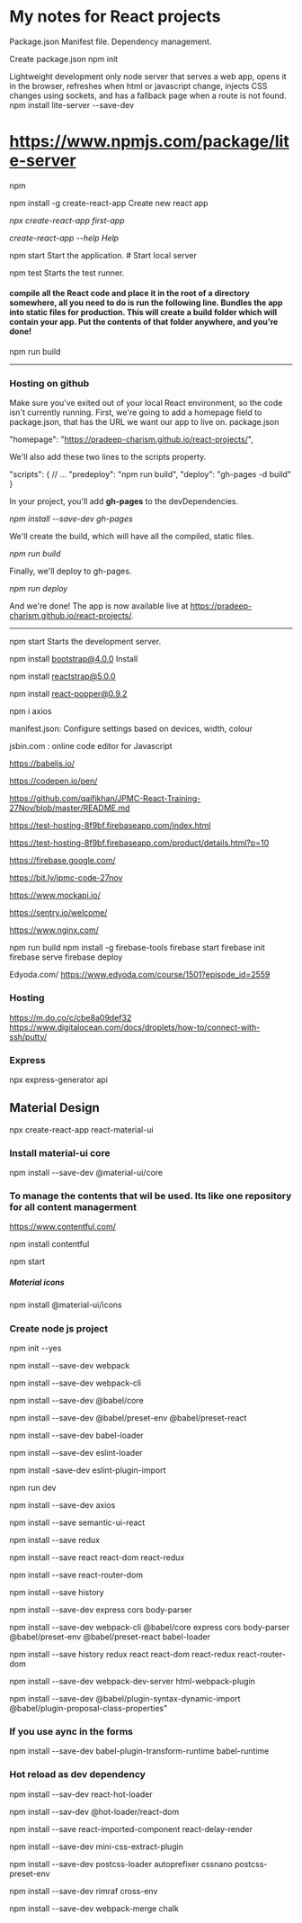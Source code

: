 # My notes for React projects

Package.json
Manifest file. Dependency management.


Create package.json
npm init

Lightweight development only node server that serves a web app, opens it in the browser, refreshes when html or javascript change, injects CSS changes using sockets, and has a fallback page when a route is not found.
npm install lite-server --save-dev
# https://www.npmjs.com/package/lite-server

npm 

npm install -g create-react-app	Create new react app
 
_npx create-react-app first-app_

_create-react-app --help	Help_

npm start	Start the application. # Start local server

npm test	  Starts the test runner.

#### compile all the React code and place it in the root of a directory somewhere, all you need to do is run the following line. Bundles the app into static files for production. This will create a build folder which will contain your app. Put the contents of that folder anywhere, and you're done!
npm run build	

----

### Hosting on github
Make sure you've exited out of your local React environment, so the code isn't currently running. First, we're going to add a homepage field to package.json, that has the URL we want our app to live on.
package.json

"homepage": "https://pradeep-charism.github.io/react-projects/",

We'll also add these two lines to the scripts property.

"scripts": {
  // ...
  "predeploy": "npm run build",
  "deploy": "gh-pages -d build"
}

In your project, you'll add **gh-pages** to the devDependencies.

_npm install --save-dev gh-pages_

We'll create the build, which will have all the compiled, static files.

_npm run build_

Finally, we'll deploy to gh-pages.

_npm run deploy_

And we're done! The app is now available live at https://pradeep-charism.github.io/react-projects/.

----



npm start	Starts the development server.

npm install bootstrap@4.0.0	Install 

npm install reactstrap@5.0.0	

npm install react-popper@0.9.2	

npm i axios	

manifest.json: Configure settings based on devices, width, colour

jsbin.com : online code editor for Javascript

https://babeljs.io/

https://codepen.io/pen/

https://github.com/qaifikhan/JPMC-React-Training-27Nov/blob/master/README.md


https://test-hosting-8f9bf.firebaseapp.com/index.html

https://test-hosting-8f9bf.firebaseapp.com/product/details.html?p=10

https://firebase.google.com/

https://bit.ly/jpmc-code-27nov

https://www.mockapi.io/

https://sentry.io/welcome/

https://www.nginx.com/


npm run build
npm install -g firebase-tools
firebase start
firebase init
firebase serve
firebase deploy


Edyoda.com/
https://www.edyoda.com/course/1501?episode_id=2559

### Hosting
https://m.do.co/c/cbe8a09def32
https://www.digitalocean.com/docs/droplets/how-to/connect-with-ssh/putty/


### Express
npx express-generator api


Material Design
---------------
npx create-react-app react-material-ui

### Install material-ui core
npm install --save-dev @material-ui/core

### To manage the contents that wil be used. Its like one repository for all content managerment
https://www.contentful.com/

npm install contentful

npm start

##### Material icons
npm install @material-ui/icons


#####
### Create node js project
npm init --yes

npm install --save-dev webpack

npm install --save-dev webpack-cli

npm install --save-dev @babel/core

npm install --save-dev @babel/preset-env @babel/preset-react

npm install --save-dev babel-loader 

npm install --save-dev eslint-loader

npm install -save-dev eslint-plugin-import

npm run dev

npm install --save-dev axios

npm install --save semantic-ui-react

npm install --save redux

npm install --save react react-dom react-redux

npm install --save react-router-dom

npm install --save history

npm install --save-dev express cors body-parser

npm install --save-dev webpack-cli @babel/core express cors body-parser @babel/preset-env @babel/preset-react babel-loader 

npm install --save history redux react react-dom react-redux react-router-dom

npm install --save-dev webpack-dev-server html-webpack-plugin

npm install --save-dev @babel/plugin-syntax-dynamic-import @babel/plugin-proposal-class-properties"

### If you use aync in the forms
npm install --save-dev babel-plugin-transform-runtime babel-runtime

### Hot reload as dev dependency
npm install --sav-dev react-hot-loader 

npm install --sav-dev @hot-loader/react-dom

npm install --save react-imported-component react-delay-render

npm install --save-dev mini-css-extract-plugin

npm install --save-dev postcss-loader autoprefixer cssnano postcss-preset-env

npm install --save-dev rimraf cross-env

npm install --save-dev webpack-merge chalk